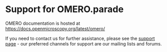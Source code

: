 # Support for OMERO.parade

OMERO documentation is hosted at https://docs.openmicroscopy.org/latest/omero/

If you need to contact us for further assistance, please see the
[support page](https://www.openmicroscopy.org/support/) - our preferred
channels for support are our mailing lists and forums.
